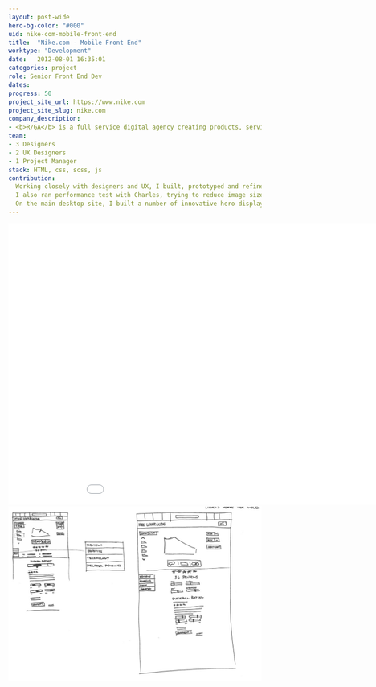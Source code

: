 ```yaml
---
layout: post-wide
hero-bg-color: "#000"
uid: nike-com-mobile-front-end
title:  "Nike.com - Mobile Front End"
worktype: "Development"
date:   2012-08-01 16:35:01
categories: project
role: Senior Front End Dev
dates:
progress: 50
project_site_url: https://www.nike.com
project_site_slug: nike.com
company_description:
- <b>R/GA</b> is a full service digital agency creating products, services and communications to help grow client's businesses in the connected age.
team:
- 3 Designers
- 2 UX Designers
- 1 Project Manager
stack: HTML, css, scss, js
contribution:
  Working closely with designers and UX, I built, prototyped and refined final mobile solutions for the main nike.com site.  The biggest challenges were a robust and intuitive navigation, a smooth checkout process, a clean basket and variation of different product pages.
  I also ran performance test with Charles, trying to reduce image sizes and recording the variation in perceived load time.
  On the main desktop site, I built a number of innovative hero displays, animated product rotations, interactive features, as well as building tools for the Nike content creators to understand the concept of breakpoints.
---
```


<div class="showcase passworded">
  <div class="videoWrapper">
    <iframe src="//player.vimeo.com/video/75705388" width="1000" height="560" frameborder="0"> </iframe>
  </div>
  <img src="/img/nike-com-mobile-front-end/1.jpg" alt="1">
  <!-- <iframe width="1120" height="630" src="//www.youtube.com/embed/atPzQaDsQf0" frameborder="0" > </iframe> -->
</div>

